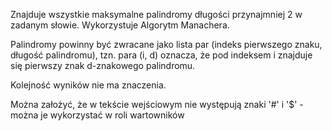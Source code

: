 Znajduje wszystkie maksymalne palindromy długości przynajmniej 2 w zadanym słowie. Wykorzystuje Algorytm Manachera.

Palindromy powinny być zwracane jako lista par (indeks pierwszego znaku, długość palindromu), 
tzn. para (i, d) oznacza, że pod indeksem i znajduje się pierwszy znak d-znakowego palindromu.

Kolejność wyników nie ma znaczenia.

Można założyć, że w tekście wejściowym nie występują znaki '#' i '$' - można je wykorzystać w roli wartowników
